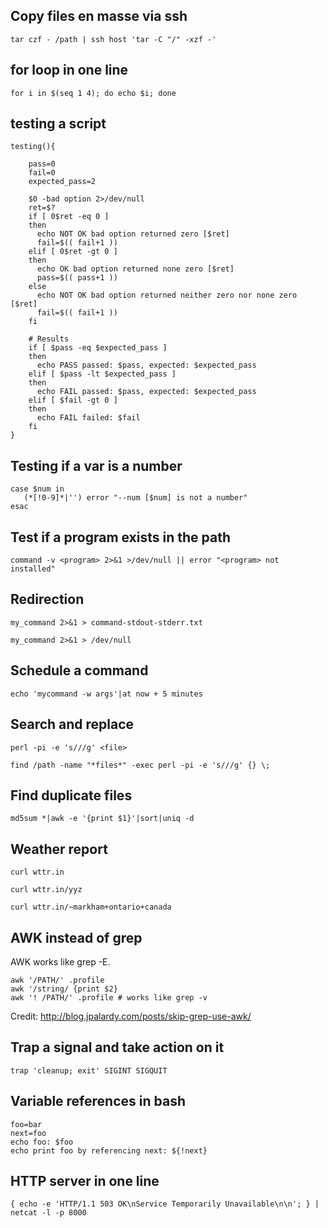 ## Copy files en masse via ssh

    tar czf - /path | ssh host 'tar -C "/" -xzf -'

## for loop in one line

    for i in $(seq 1 4); do echo $i; done
 
## testing a script

    testing(){
        
        pass=0
        fail=0
        expected_pass=2

        $0 -bad option 2>/dev/null
        ret=$?
        if [ 0$ret -eq 0 ]
        then
          echo NOT OK bad option returned zero [$ret]
          fail=$(( fail+1 ))
        elif [ 0$ret -gt 0 ]
        then
          echo OK bad option returned none zero [$ret]
          pass=$(( pass+1 ))
        else
          echo NOT OK bad option returned neither zero nor none zero [$ret]
          fail=$(( fail+1 ))
        fi

        # Results
        if [ $pass -eq $expected_pass ]
        then
          echo PASS passed: $pass, expected: $expected_pass
        elif [ $pass -lt $expected_pass ]
        then
          echo FAIL passed: $pass, expected: $expected_pass
        elif [ $fail -gt 0 ]
        then
          echo FAIL failed: $fail
        fi
    }

## Testing if a var is a number

    case $num in
       (*[!0-9]*|'') error "--num [$num] is not a number"
    esac

## Test if a program exists in the path 

    command -v <program> 2>&1 >/dev/null || error "<program> not installed"

## Redirection

    my_command 2>&1 > command-stdout-stderr.txt

    my_command 2>&1 > /dev/null

## Schedule a command

    echo 'mycommand -w args'|at now + 5 minutes

## Search and replace

    perl -pi -e 's///g' <file>

    find /path -name "*files*" -exec perl -pi -e 's///g' {} \;

## Find duplicate files

    md5sum *|awk -e '{print $1}'|sort|uniq -d

## Weather report

    curl wttr.in

    curl wttr.in/yyz

    curl wttr.in/~markham+ontario+canada

## AWK instead of grep

AWK works like grep -E.

    awk '/PATH/' .profile
    awk '/string/ {print $2}
    awk '! /PATH/' .profile # works like grep -v

Credit: http://blog.jpalardy.com/posts/skip-grep-use-awk/

## Trap a signal and take action on it

    trap 'cleanup; exit' SIGINT SIGQUIT

## Variable references in bash

    foo=bar
    next=foo
    echo foo: $foo
    echo print foo by referencing next: ${!next}
    
## HTTP server in one line

    { echo -e 'HTTP/1.1 503 OK\nService Temporarily Unavailable\n\n'; } | netcat -l -p 8000
